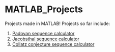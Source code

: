# MATLAB_Projects
Projects made in MATLAB! Projects so far include:

1. [Padovan sequence calculator](https://github.com/hildebkg/MATLAB_Projects/blob/main/Padovan_Sequence_Calculator.m)
2. [Jacobsthal sequence calculator](https://github.com/hildebkg/MATLAB_Projects/blob/main/Jacobsthal_Sequence_Calculator.m)
3. [Collatz conjecture sequence calculator](https://github.com/hildebkg/MATLAB_Projects/blob/main/Collatz_Conjecture_Sequence_Calculator.m)
